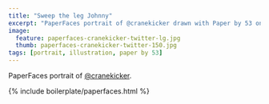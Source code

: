 ```yaml
---
title: "Sweep the leg Johnny"
excerpt: "PaperFaces portrait of @cranekicker drawn with Paper by 53 on an iPad."
image: 
  feature: paperfaces-cranekicker-twitter-lg.jpg
  thumb: paperfaces-cranekicker-twitter-150.jpg
tags: [portrait, illustration, paper by 53]
---
```


PaperFaces portrait of [@cranekicker](http://twitter.com/cranekicker).

{% include boilerplate/paperfaces.html %}